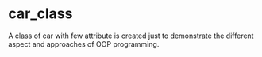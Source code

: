 # car_class
A class  of car with few  attribute is created just to demonstrate the different aspect and approaches of OOP programming.  
